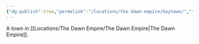 ```yaml
---
{"dg-publish":true,"permalink":"/locations/the-dawn-empire/baytown/","tags":["Location"],"noteIcon":"","created":"2024-05-07T11:31:58.463+01:00","updated":"2024-12-13T23:07:38.956+00:00"}
---
```


A town in [[Locations/The Dawn Empire/The Dawn Empire\|The Dawn Empire]].
